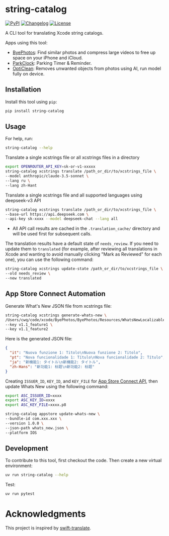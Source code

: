 # string-catalog

[![PyPI](https://img.shields.io/pypi/v/string-catalog.svg)](https://pypi.org/project/string-catalog/)
[![Changelog](https://img.shields.io/github/v/release/Sanster/string-catalog?include_prereleases&label=changelog)](https://github.com/Sanster/string-catalog/releases)
[![License](https://img.shields.io/badge/license-Apache%202.0-blue.svg)](https://github.com/Sanster/string-catalog/blob/master/LICENSE)

A CLI tool for translating Xcode string catalogs.

Apps using this tool:

- [ByePhotos](https://apps.apple.com/us/app/byephotos-storage-cleanup/id6737446757): Find similar photos and compress large videos to free up space on your iPhone and iCloud.
- [ParkClock](https://apps.apple.com/us/app/parkclock/id6748295364): Parking Timer & Reminder.
- [OptiClean](https://apps.apple.com/ca/app/opticlean-ai-object-remover/id6452387177): Removes unwanted objects from photos using AI, run model fully on device.

## Installation

Install this tool using `pip`:

```bash
pip install string-catalog
```

## Usage

For help, run:

```bash
string-catalog --help
```

Translate a single xcstrings file or all xcstrings files in a directory

```bash
export OPENROUTER_API_KEY=sk-or-v1-xxxxx
string-catalog xcstrings translate /path_or_dir/to/xcstrings_file \
--model anthropic/claude-3.5-sonnet \
--lang ru \
--lang zh-Hant
```

Translate a single xcstrings file and all supported languages using deepseek-v3 API

```bash
string-catalog xcstrings translate /path_or_dir/to/xcstrings_file \
--base-url https://api.deepseek.com \
--api-key sk-xxxx --model deepseek-chat --lang all
```

- All API call results are cached in the `.translation_cache/` directory and will be used first for subsequent calls.

The translation results have a default state of `needs_review`. If you need to update them to `translated` (for example, after reviewing all translations in Xcode and wanting to avoid manually clicking "Mark as Reviewed" for each one), you can use the following command:

```bash
string-catalog xcstrings update-state /path_or_dir/to/xcstrings_file \
--old needs_review \
--new translated
```

## App Store Connect Automation

Generate What's New JSON file from xcstrings file:

```bash
string-catalog xcstrings generate-whats-new \
/Users/cwq/code/xcode/ByePhotos/ByePhotos/Resources/WhatsNewLocalizable.xcstrings \
--key v1.1_feature1 \
--key v1.1_feature2
```

Here is the generated JSON file:

```json
{
  "it": "Nuova funzione 1: Titolo\nNuova funzione 2: Titolo",
  "pt": "Nova funcionalidade 1: Título\nNova funcionalidade 2: Título",
  "ja": "新機能1: タイトル\n新機能2: タイトル",
  "zh-Hans": "新功能1: 标题\n新功能2: 标题"
}
```

Creating `ISSUER_ID`, `KEY_ID`, and `KEY_FILE` for [App Store Connect API](https://developer.apple.com/documentation/appstoreconnectapi/creating-api-keys-for-app-store-connect-api), then update Whats New using the following command:

```bash
export ASC_ISSUER_ID=xxxx
export ASC_KEY_ID=xxxx
export ASC_KEY_FILE=xxxx.p8

string-catalog appstore update-whats-new \
--bundle-id com.xxx.xxx \
--version 1.0.0 \
--json-path whats_new.json \
--platform IOS
```

## Development

To contribute to this tool, first checkout the code. Then create a new virtual environment:

```bash
uv run string-catalog --help
```

Test:

```bash
uv run pytest
```

# Acknowledgments

This project is inspired by [swift-translate](https://github.com/hidden-spectrum/swift-translate).
